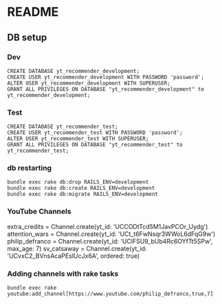 # README

## DB setup

### Dev

```
CREATE DATABASE yt_recommender_development;
CREATE USER yt_recommender_development WITH PASSWORD 'password';
ALTER USER yt_recommender_development WITH SUPERUSER;
GRANT ALL PRIVILEGES ON DATABASE "yt_recommender_development" to yt_recommender_development;
```

### Test

```
CREATE DATABASE yt_recommender_test;
CREATE USER yt_recommender_test WITH PASSWORD 'password';
ALTER USER yt_recommender_test WITH SUPERUSER;
GRANT ALL PRIVILEGES ON DATABASE "yt_recommender_test" to yt_recommender_test;
```

### db restarting

```
bundle exec rake db:drop RAILS_ENV=development
bundle exec rake db:create RAILS_ENV=development
bundle exec rake db:migrate RAILS_ENV=development
```

### YouTube Channels

extra_credits = Channel.create(yt_id: 'UCCODtTcd5M1JavPCOr_Uydg')
attention_wars = Channel.create(yt_id: 'UCt_t6FwNsqr3WWoL6dFqG9w')
philip_defranco = Channel.create(yt_id: 'UClFSU9_bUb4Rc6OYfTt5SPw', max_age: 7)
sv_catsaway = Channel.create(yt_id: 'UCvxC2_BVnsAcaPEsIUcJx6A', ordered: true)

### Adding channels with rake tasks

`bundle exec rake youtube:add_channel[https://www.youtube.com/philip_defranco,true,7]`

